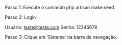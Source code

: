 Passo 1: Execute o comando php artisan make:seed.

Passo 2: Login
 
Usuário: teste@teste.com
Senha: 12345678

Passo 3: Clique em 'Sistema' na barra de navegação. 